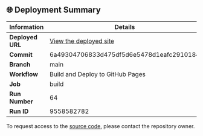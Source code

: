 ## 🌐 Deployment Summary

| Information | Details |
|-------------|---------|
| **Deployed URL** | [View the deployed site](https://First-Matter.github.io/public-demo) |
| **Commit** | 6a49304706833d475df5d6e5478d1eafc2910184 |
| **Branch** | main |
| **Workflow** | Build and Deploy to GitHub Pages |
| **Job** | build |
| **Run Number** | 64 |
| **Run ID** | 9558582782 |

To request access to the [source code](https://github.com/First-Matter/flappy-jam-2024), please contact the repository owner.
